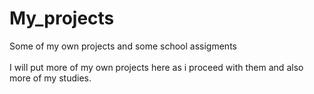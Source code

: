 # My_projects
Some of my own projects and some school assigments
<br/>
<br/>
I will put more of my own projects here as i proceed with them and also more of my studies.
<br/>
<br/>
